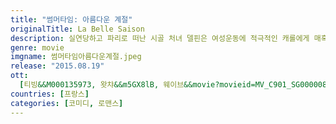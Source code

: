 ```yaml
---
title: "썸머타임: 아름다운 계절"
originalTitle: La Belle Saison
description: 실연당하고 파리로 떠난 시골 처녀 델핀은 여성운동에 적극적인 캐롤에게 매혹되고 금지된 사랑, 금지된 욕망에 빠진다. 다시 시골로 돌아간 델핀을 잊지 못해 찾아오는 캐롤, 그녀들은 생애 단 한번 찾아온 운명적인 사랑을 느끼고 서로에게 빠져들기 시작하지만 그녀들을 둘러싼 은밀한 소문이 퍼지고, 둘은 함께 도망가기로 하는데…
genre: movie
imgname: 썸머타임아름다운계절.jpeg
release: "2015.08.19"
ott:
  [티빙&&M000135973, 왓챠&&m5GX8lB, 웨이브&&movie?movieid=MV_C901_SG0000086751]
countries: [프랑스]
categories: [코미디, 로맨스]
---
```

